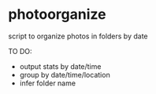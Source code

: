 # photoorganize
script to organize photos in folders by date 

TO DO:
- output stats by date/time
- group by date/time/location 
- infer folder name 
